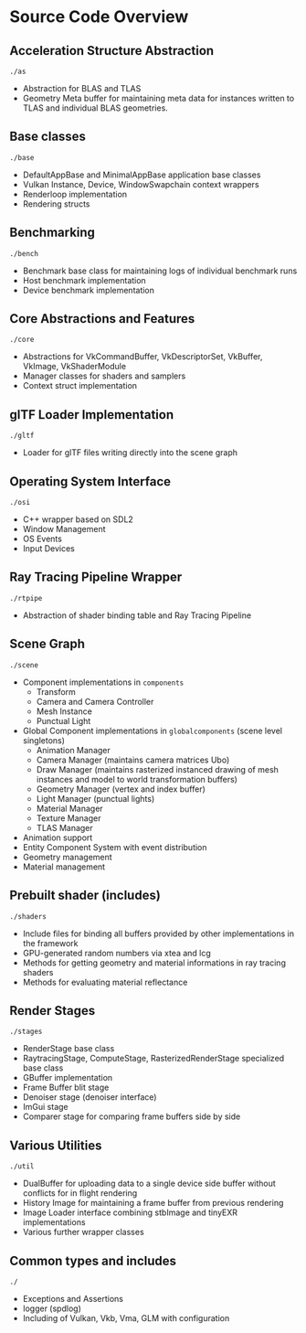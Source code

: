# Source Code Overview
## Acceleration Structure Abstraction
```
./as
```

* Abstraction for BLAS and TLAS
* Geometry Meta buffer for maintaining meta data for instances written to TLAS and individual BLAS geometries.
## Base classes
```
./base
```
* DefaultAppBase and MinimalAppBase application base classes
* Vulkan Instance, Device, WindowSwapchain context wrappers
* Renderloop implementation
* Rendering structs
## Benchmarking
```
./bench
```
* Benchmark base class for maintaining logs of individual benchmark runs
* Host benchmark implementation
* Device benchmark implementation
## Core Abstractions and Features
```
./core
```
* Abstractions for VkCommandBuffer, VkDescriptorSet, VkBuffer, VkImage, VkShaderModule
* Manager classes for shaders and samplers
* Context struct implementation
## glTF Loader Implementation
```
./gltf
```
* Loader for glTF files writing directly into the scene graph
## Operating System Interface
```
./osi
```
* C++ wrapper based on SDL2
* Window Management
* OS Events
* Input Devices
## Ray Tracing Pipeline Wrapper
```
./rtpipe
```
* Abstraction of shader binding table and Ray Tracing Pipeline
## Scene Graph
```
./scene
```
* Component implementations in `components`
    * Transform
    * Camera and Camera Controller
    * Mesh Instance
    * Punctual Light
* Global Component implementations in `globalcomponents` (scene level singletons)
    * Animation Manager
    * Camera Manager (maintains camera matrices Ubo)
    * Draw Manager (maintains rasterized instanced drawing of mesh instances and model to world transformation buffers)
    * Geometry Manager (vertex and index buffer)
    * Light Manager (punctual lights)
    * Material Manager
    * Texture Manager
    * TLAS Manager
* Animation support
* Entity Component System with event distribution
* Geometry management
* Material management
## Prebuilt shader (includes)
```
./shaders
```
* Include files for binding all buffers provided by other implementations in the framework
* GPU-generated random numbers via xtea and lcg
* Methods for getting geometry and material informations in ray tracing shaders
* Methods for evaluating material reflectance
## Render Stages
```
./stages
```
* RenderStage base class
* RaytracingStage, ComputeStage, RasterizedRenderStage specialized base class
* GBuffer implementation
* Frame Buffer blit stage
* Denoiser stage (denoiser interface)
* ImGui stage
* Comparer stage for comparing frame buffers side by side
## Various Utilities
```
./util
```
* DualBuffer for uploading data to a single device side buffer without conflicts for in flight rendering
* History Image for maintaining a frame buffer from previous rendering
* Image Loader interface combining stbImage and tinyEXR implementations
* Various further wrapper classes
## Common types and includes
```
./
```
* Exceptions and Assertions
* logger (spdlog)
* Including of Vulkan, Vkb, Vma, GLM with configuration